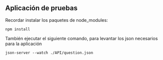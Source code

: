 ## Aplicación de pruebas

Recordar instalar los paquetes de node_modules:

```
npm install
```

También ejecutar el siguiente comando, para levantar los json necesarios para la aplicación

```
json-server --watch ./API/question.json
```

